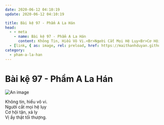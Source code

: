 ```yaml
---
date: 2020-06-12 04:10:19
update: 2020-06-12 04:10:19

title: Bài kệ 97 - Phẩm A La Hán
head:
  - - meta
    - name: Bài kệ 97 - Phẩm A La Hán
      content: Không Tin, Hiểu Vô Vi.<Br>Người Cắt Mọi Hệ Lụy<Br>Cơ Hội Tận, Xả Ly<Br>Vị Ấy Thật Tối Thượng.<Br>
  - [link, { as: image, rel: preload, href: https://maithanhduyan.github.io/kinh-phap-cu/img/pham-a-la-han/pham-a-la-han-097.jpg }]
category:
  - pham-a-la-han
---
```


# Bài kệ 97 - Phẩm A La Hán

![An image](/img/pham-a-la-han/pham-a-la-han-097.jpg)

Không tin, hiểu vô vi.<br>Người cắt mọi hệ lụy<br>Cơ hội tận, xả ly<br>Vị ấy thật tối thượng.<br>
